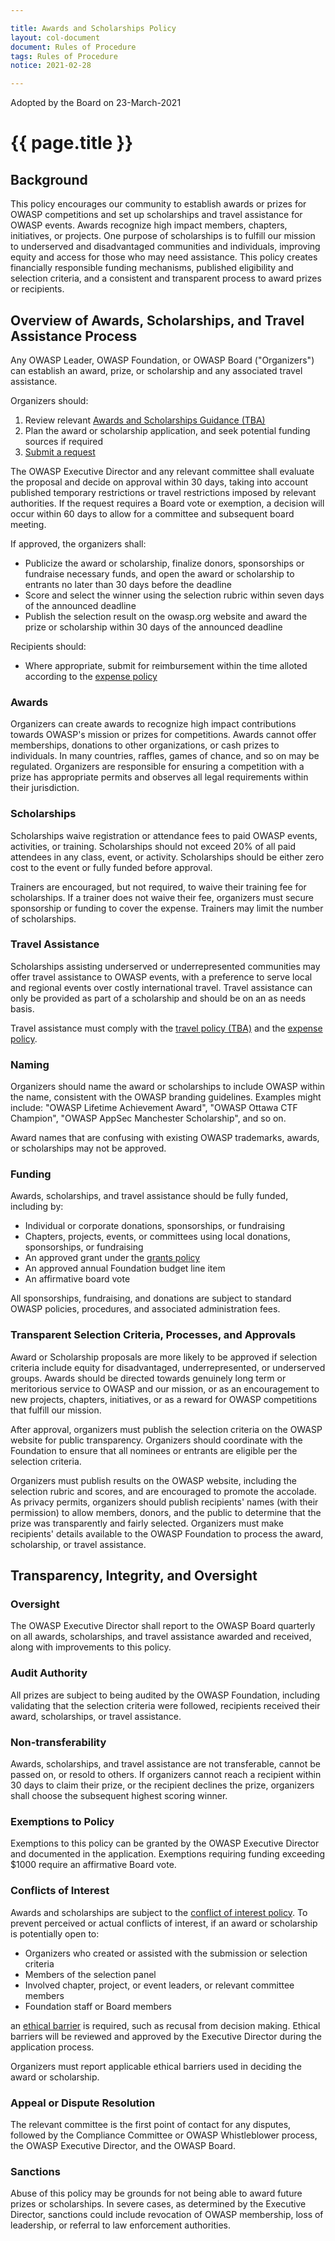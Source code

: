 ```yaml
---

title: Awards and Scholarships Policy
layout: col-document
document: Rules of Procedure
tags: Rules of Procedure
notice: 2021-02-28

---
```


Adopted by the Board on 23-March-2021

# {{ page.title }}

## Background

This policy encourages our community to establish awards or prizes for OWASP competitions and set up scholarships and travel assistance for OWASP events. Awards recognize high impact members, chapters, initiatives, or projects. One purpose of scholarships is to fulfill our mission to underserved and disadvantaged communities and individuals, improving equity and access for those who may need assistance. This policy creates financially responsible funding mechanisms, published eligibility and selection criteria, and a consistent and transparent process to award prizes or recipients. 

## Overview of Awards, Scholarships, and Travel Assistance Process

Any OWASP Leader, OWASP Foundation, or OWASP Board ("Organizers") can establish an award, prize, or scholarship and any associated travel assistance. 

Organizers should:

1. Review relevant [Awards and Scholarships Guidance (TBA)](#)
2. Plan the award or scholarship application, and seek potential funding sources if required
3. [Submit a request](https://contact.owasp.org)

The OWASP Executive Director and any relevant committee shall evaluate the proposal and decide on approval within 30 days, taking into account published temporary restrictions or travel restrictions imposed by relevant authorities. If the request requires a Board vote or exemption, a decision will occur within 60 days to allow for a committee and subsequent board meeting.

If approved, the organizers shall:

- Publicize the award or scholarship, finalize donors, sponsorships or fundraise necessary funds, and open the award or scholarship to entrants no later than 30 days before the deadline
- Score and select the winner using the selection rubric within seven days of the announced deadline
- Publish the selection result on the owasp.org website and award the prize or scholarship within 30 days of the announced deadline

Recipients should:

- Where appropriate, submit for reimbursement within the time alloted according to the [expense policy](/www-policy/operational/expense-reimbursement)

### Awards

Organizers can create awards to recognize high impact contributions towards OWASP's mission or prizes for competitions. Awards cannot offer memberships, donations to other organizations, or cash prizes to individuals. In many countries, raffles, games of chance, and so on may be regulated. Organizers are responsible for ensuring a competition with a prize has appropriate permits and observes all legal requirements within their jurisdiction.

### Scholarships

Scholarships waive registration or attendance fees to paid OWASP events, activities, or training. Scholarships should not exceed 20% of all paid attendees in any class, event, or activity. Scholarships should be either zero cost to the event or fully funded before approval. 

Trainers are encouraged, but not required, to waive their training fee for scholarships. If a trainer does not waive their fee, organizers must secure sponsorship or funding to cover the expense. Trainers may limit the number of scholarships. 

### Travel Assistance

Scholarships assisting underserved or underrepresented communities may offer travel assistance to OWASP events, with a preference to serve local and regional events over costly international travel. Travel assistance can only be provided as part of a scholarship and should be on an as needs basis.

Travel assistance must comply with the [travel policy (TBA)](#) and the [expense policy](/www-policy/operational/expense-reimbursement).

### Naming

Organizers should name the award or scholarships to include OWASP within the name, consistent with the OWASP branding guidelines. Examples might include: "OWASP Lifetime Achievement Award", "OWASP Ottawa CTF Champion", "OWASP AppSec Manchester Scholarship", and so on. 

Award names that are confusing with existing OWASP trademarks, awards, or scholarships may not be approved.

### Funding

Awards, scholarships, and travel assistance should be fully funded, including by:

- Individual or corporate donations, sponsorships, or fundraising
- Chapters, projects, events, or committees using local donations, sponsorships, or fundraising
- An approved grant under the [grants policy](/www-policy/operational/grants)
- An approved annual Foundation budget line item
- An affirmative board vote

All sponsorships, fundraising, and donations are subject to standard OWASP policies, procedures, and associated administration fees.

### Transparent Selection Criteria, Processes, and Approvals

Award or Scholarship proposals are more likely to be approved if selection criteria include equity for disadvantaged, underrepresented, or underserved groups. Awards should be directed towards genuinely long term or meritorious service to OWASP and our mission, or as an encouragement to new projects, chapters, initiatives, or as a reward for OWASP competitions that fulfill our mission. 

After approval, organizers must publish the selection criteria on the OWASP website for public transparency. Organizers should coordinate with the Foundation to ensure that all nominees or entrants are eligible per the selection criteria.

Organizers must publish results on the OWASP website, including the selection rubric and scores, and are encouraged to promote the accolade. As privacy permits, organizers should publish recipients' names (with their permission) to allow members, donors, and the public to determine that the prize was transparently and fairly selected. Organizers must make recipients' details available to the OWASP Foundation to process the award, scholarship, or travel assistance. 

## Transparency, Integrity, and Oversight

### Oversight

The OWASP Executive Director shall report to the OWASP Board quarterly on all awards, scholarships, and travel assistance awarded and received, along with improvements to this policy. 

### Audit Authority

All prizes are subject to being audited by the OWASP Foundation, including validating that the selection criteria were followed, recipients received their award, scholarships, or travel assistance. 

### Non-transferability

Awards, scholarships, and travel assistance are not transferable, cannot be passed on, or resold to others. If organizers cannot reach a recipient within 30 days to claim their prize, or the recipient declines the prize, organizers shall choose the subsequent highest scoring winner.

### Exemptions to Policy

Exemptions to this policy can be granted by the OWASP Executive Director and documented in the application. Exemptions requiring funding exceeding $1000 require an affirmative Board vote. 

### Conflicts of Interest

Awards and scholarships are subject to the [conflict of interest policy](/www-policy/operational/conflict-of-interest). To prevent perceived or actual conflicts of interest, if an award or scholarship is potentially open to: 

- Organizers who created or assisted with the submission or selection criteria
- Members of the selection panel 
- Involved chapter, project, or event leaders, or relevant committee members
- Foundation staff or Board members

an [ethical barrier](TBA) is required, such as recusal from decision making. Ethical barriers will be reviewed and approved by the Executive Director during the application process. 

Organizers must report applicable ethical barriers used in deciding the award or scholarship. 

### Appeal or Dispute Resolution

The relevant committee is the first point of contact for any disputes, followed by the Compliance Committee or OWASP Whistleblower process, the OWASP Executive Director, and the OWASP Board. 

### Sanctions

Abuse of this policy may be grounds for not being able to award future prizes or scholarships. In severe cases, as determined by the Executive Director, sanctions could include revocation of OWASP membership, loss of leadership, or referral to law enforcement authorities.
